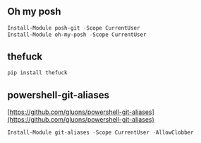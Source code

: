 ## Oh my posh
```powershell
Install-Module posh-git -Scope CurrentUser
Install-Module oh-my-posh -Scope CurrentUser
```

## thefuck
```powershell
pip install thefuck
```

## powershell-git-aliases
[https://github.com/gluons/powershell-git-aliases](https://github.com/gluons/powershell-git-aliases)
```powershell
Install-Module git-aliases -Scope CurrentUser -AllowClobber
```